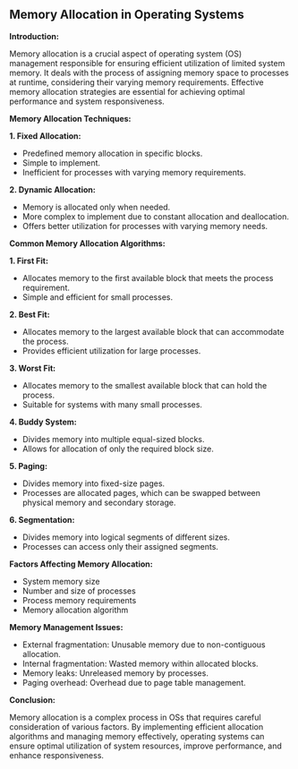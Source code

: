 ## Memory Allocation in Operating Systems

**Introduction:**

Memory allocation is a crucial aspect of operating system (OS) management responsible for ensuring efficient utilization of limited system memory. It deals with the process of assigning memory space to processes at runtime, considering their varying memory requirements. Effective memory allocation strategies are essential for achieving optimal performance and system responsiveness.

**Memory Allocation Techniques:**

**1. Fixed Allocation:**

* Predefined memory allocation in specific blocks.
* Simple to implement.
* Inefficient for processes with varying memory requirements.


**2. Dynamic Allocation:**

* Memory is allocated only when needed.
* More complex to implement due to constant allocation and deallocation.
* Offers better utilization for processes with varying memory needs.


**Common Memory Allocation Algorithms:**

**1. First Fit:**
- Allocates memory to the first available block that meets the process requirement.
- Simple and efficient for small processes.


**2. Best Fit:**
- Allocates memory to the largest available block that can accommodate the process.
- Provides efficient utilization for large processes.


**3. Worst Fit:**
- Allocates memory to the smallest available block that can hold the process.
- Suitable for systems with many small processes.


**4. Buddy System:**
- Divides memory into multiple equal-sized blocks.
- Allows for allocation of only the required block size.


**5. Paging:**
- Divides memory into fixed-size pages.
- Processes are allocated pages, which can be swapped between physical memory and secondary storage.


**6. Segmentation:**
- Divides memory into logical segments of different sizes.
- Processes can access only their assigned segments.


**Factors Affecting Memory Allocation:**

* System memory size
* Number and size of processes
* Process memory requirements
* Memory allocation algorithm


**Memory Management Issues:**

* External fragmentation: Unusable memory due to non-contiguous allocation.
* Internal fragmentation: Wasted memory within allocated blocks.
* Memory leaks: Unreleased memory by processes.
* Paging overhead: Overhead due to page table management.


**Conclusion:**

Memory allocation is a complex process in OSs that requires careful consideration of various factors. By implementing efficient allocation algorithms and managing memory effectively, operating systems can ensure optimal utilization of system resources, improve performance, and enhance responsiveness.